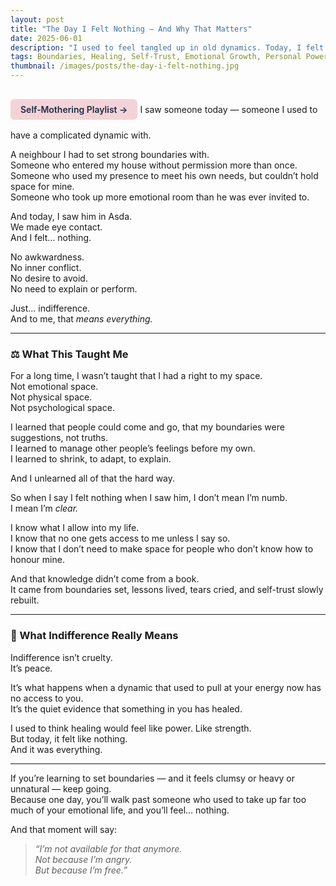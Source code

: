 ```yaml
---
layout: post
title: "The Day I Felt Nothing — And Why That Matters"
date: 2025-06-01
description: "I used to feel tangled up in old dynamics. Today, I felt nothing — and that meant everything."
tags: Boundaries, Healing, Self-Trust, Emotional Growth, Personal Power
thumbnail: /images/posts/the-day-i-felt-nothing.jpg
---
```



<a href="https://music.youtube.com/playlist?list=PLuO5E1rh5RqIzePJeOjdXo62gwnYJ748_&si=NvtF0mzI9Sx2IoPu&shuffle=1" 
   target="_blank" 
   class="back-button"
   style="display:inline-block; margin: 1rem auto; background-color: #F4D3D8; color: #1A2D41; padding: 0.5rem 1rem; border-radius: 6px; font-weight: 600; text-decoration: none;">
  Self‑Mothering Playlist →
</a>
I saw someone today — someone I used to have a complicated dynamic with.

A neighbour I had to set strong boundaries with.  
Someone who entered my house without permission more than once.  
Someone who used my presence to meet his own needs, but couldn’t hold space for mine.  
Someone who took up more emotional room than he was ever invited to.

And today, I saw him in Asda.  
We made eye contact.  
And I felt… nothing.

No awkwardness.  
No inner conflict.  
No desire to avoid.  
No need to explain or perform.

Just... indifference.  
And to me, that *means everything.*

---

### ⚖️ What This Taught Me

For a long time, I wasn’t taught that I had a right to my space.  
Not emotional space.  
Not physical space.  
Not psychological space.

I learned that people could come and go, that my boundaries were suggestions, not truths.  
I learned to manage other people’s feelings before my own.  
I learned to shrink, to adapt, to explain.

And I unlearned all of that the hard way.

So when I say I felt nothing when I saw him, I don’t mean I’m numb.  
I mean I’m *clear.*

I know what I allow into my life.  
I know that no one gets access to me unless I say so.  
I know that I don’t need to make space for people who don’t know how to honour mine.

And that knowledge didn’t come from a book.  
It came from boundaries set, lessons lived, tears cried, and self-trust slowly rebuilt.

---

### 🧭 What Indifference Really Means

Indifference isn’t cruelty.  
It’s peace.

It’s what happens when a dynamic that used to pull at your energy now has no access to you.  
It’s the quiet evidence that something in you has healed.

I used to think healing would feel like power. Like strength.  
But today, it felt like nothing.  
And it was everything.

---

If you’re learning to set boundaries — and it feels clumsy or heavy or unnatural — keep going.  
Because one day, you’ll walk past someone who used to take up far too much of your emotional life, and you’ll feel... nothing.

And that moment will say:
> *“I’m not available for that anymore.  
Not because I’m angry.  
But because I’m free.”*
